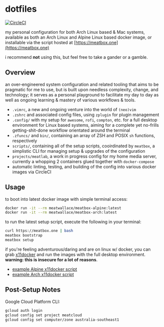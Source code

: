# dotfiles

[![CircleCI](https://circleci.com/gh/meatwallace/dotfiles/tree/master.svg?style=svg)](https://circleci.com/gh/meatwallace/dotfiles/tree/master)

my personal configuration for both Arch Linux based & Mac systems, available as
both an Arch Linux and Alpine Linux based docker image, or installable via the
script hosted at [https://meatbox.one](https://meatbox.one)

i recommend **not** using this, but feel free to take a gander or a gamble.

## Overview

an over-engineered system configuration and related tooling that aims to be
pragmatic for me to use, but is built upon needless complexity, change, and
technology; it serves as a personal playground to facilitate my day to day as
well as ongoing learning & mastery of various workflows & tools.

- `.vimrc`, a new and ongoing venture into the world of `(neo)vim`
- `.zshrc` and associated config files, using `zplugin` for plugin management
- `.config/` with my setup for `awesome`, `rofi`, `compton`, etc. for a full
  desktop environment for Linux based systems, aiming for a complete yet
  no-frills getting-shit-done workflow orientated around the terminal
- `.zfuncs/` and `bin/`, containing an array of ZSH and POSIX `sh` functions,
  respectively
- `scripts/`, containing all of  the setup scripts, cooirdinated by `meatbox`,
  a simplistic CLI for managing setup & upgrades of the configuration
- `projects/meatlab`, a work in progress config for my home media server,
  currently a whopping 2 containers glued together with `docker-compose`
- automatic linting, testing, and building of the config into various docker
  images via CircleCI

## Usage

to boot into latest docker image with simple terminal access:

```sh
docker run -it --rm meatwallace/meatbox-alpine:latest
docker run -it --rm meatwallace/meatbox-arch:latest
```

to run the latest setup script, execute the following in your terminal:

```sh
curl https://meatbox.one | bash
meatbox bootstrap
meatbox setup
```

if you're feeling adventurous/daring and are on linux w/ docker, you can grab
[x11docker](https://github.com/mviereck/x11docker) and run the images with the
full desktop environment. **warning: this is insecure for a lot of reasons**.

- [example Alpine x11docker script](./scripts/alpine/run-x11.sh)
- [example Arch x11docker script](./scripts/arch/run-x11.sh)

## Post-Setup Notes

Google Cloud Platform CLI:

```sh
gcloud auth login
gcloud config set project meatcloud
gcloud config set computer/zone australia-southeast1
```
